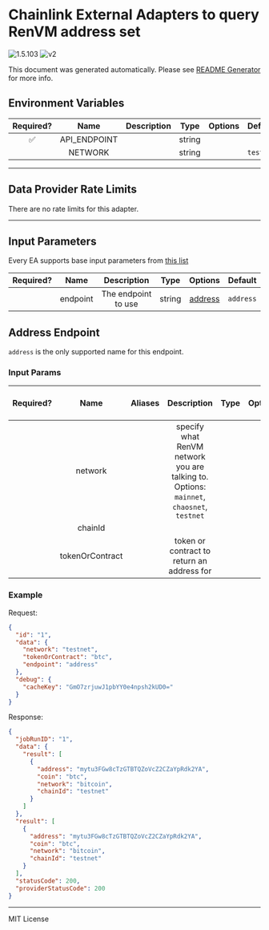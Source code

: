 # Chainlink External Adapters to query RenVM address set

![1.5.103](https://img.shields.io/github/package-json/v/smartcontractkit/external-adapters-js?filename=packages/sources/renvm-address-set/package.json) ![v2](https://img.shields.io/badge/framework%20version-v2-blueviolet)

This document was generated automatically. Please see [README Generator](../../scripts#readme-generator) for more info.

## Environment Variables

| Required? |     Name     | Description |  Type  | Options |  Default  |
| :-------: | :----------: | :---------: | :----: | :-----: | :-------: |
|    ✅     | API_ENDPOINT |             | string |         |           |
|           |   NETWORK    |             | string |         | `testnet` |

---

## Data Provider Rate Limits

There are no rate limits for this adapter.

---

## Input Parameters

Every EA supports base input parameters from [this list](../../core/bootstrap#base-input-parameters)

| Required? |   Name   |     Description     |  Type  |           Options            |  Default  |
| :-------: | :------: | :-----------------: | :----: | :--------------------------: | :-------: |
|           | endpoint | The endpoint to use | string | [address](#address-endpoint) | `address` |

## Address Endpoint

`address` is the only supported name for this endpoint.

### Input Params

| Required? |      Name       | Aliases |                                       Description                                        | Type | Options |  Default  | Depends On | Not Valid With |
| :-------: | :-------------: | :-----: | :--------------------------------------------------------------------------------------: | :--: | :-----: | :-------: | :--------: | :------------: |
|           |     network     |         | specify what RenVM network you are talking to. Options: `mainnet`, `chaosnet`, `testnet` |      |         | `testnet` |            |                |
|           |     chainId     |         |                                                                                          |      |         |           |            |                |
|           | tokenOrContract |         |                        token or contract to return an address for                        |      |         |           |            |                |

### Example

Request:

```json
{
  "id": "1",
  "data": {
    "network": "testnet",
    "tokenOrContract": "btc",
    "endpoint": "address"
  },
  "debug": {
    "cacheKey": "GmO7zrjuwJ1pbYY0e4npsh2kUD0="
  }
}
```

Response:

```json
{
  "jobRunID": "1",
  "data": {
    "result": [
      {
        "address": "mytu3FGw8cTzGTBTQZoVcZ2CZaYpRdk2YA",
        "coin": "btc",
        "network": "bitcoin",
        "chainId": "testnet"
      }
    ]
  },
  "result": [
    {
      "address": "mytu3FGw8cTzGTBTQZoVcZ2CZaYpRdk2YA",
      "coin": "btc",
      "network": "bitcoin",
      "chainId": "testnet"
    }
  ],
  "statusCode": 200,
  "providerStatusCode": 200
}
```

---

MIT License
